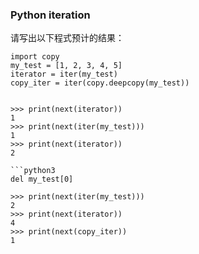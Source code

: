 ### Python iteration

请写出以下程式预计的结果：

```python3
import copy
my_test = [1, 2, 3, 4, 5]
iterator = iter(my_test)
copy_iter = iter(copy.deepcopy(my_test))
```

```python3

>>> print(next(iterator))
1
>>> print(next(iter(my_test)))
1
>>> print(next(iterator))
2

```python3
del my_test[0]
```

```
>>> print(next(iter(my_test)))
2
>>> print(next(iterator))
4
>>> print(next(copy_iter))
1
```

